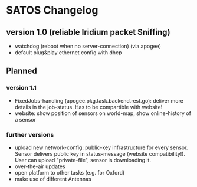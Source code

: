 # SATOS Changelog
## version 1.0 (reliable Iridium packet Sniffing)
- watchdog (reboot when no server-connection) (via apogee)
- default plug&play ethernet config with dhcp

## Planned
### version 1.1
- FixedJobs-handling (apogee.pkg.task.backend.rest.go): deliver more details in the job-status. Has to be compartible with website!
- website: show position of sensors on world-map, show online-history of a sensor
### further versions
- upload new network-config: public-key infrastructure for every sensor. Sensor delivers public key in status-message (website compatibility!). User can upload "private-file", sensor is downloading it.
- over-the-air updates
- open platform to other tasks (e.g. for Oxford)
- make use of different Antennas
